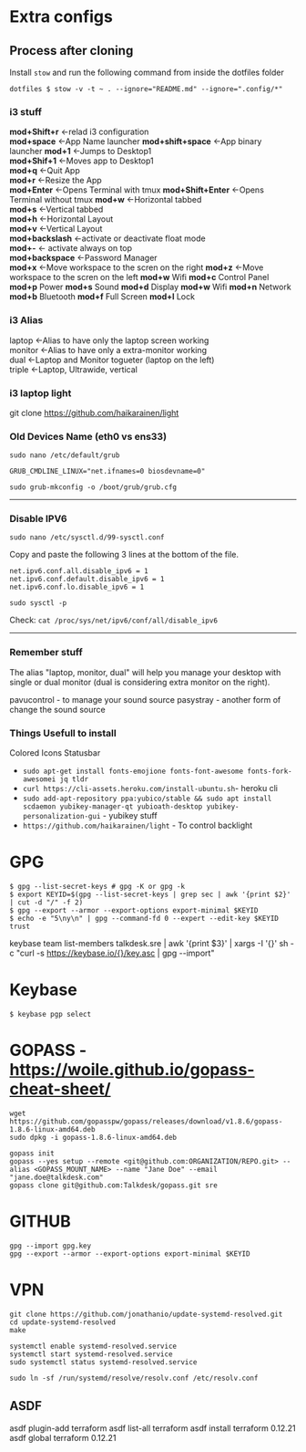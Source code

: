 # Extra configs

## Process after cloning
Install `stow` and run the following command from inside the dotfiles folder

`dotfiles $ stow -v -t ~ . --ignore="README.md" --ignore=".config/*"`

### i3 stuff
  **mod+Shift+r** <-relad i3 configuration  
  **mod+space** <-App Name launcher 
  **mod+shift+space** <-App binary launcher 
  **mod+1** <-Jumps to Desktop1  
  **mod+Shif+1** <-Moves app to Desktop1   
  **mod+q** <-Quit App  
  **mod+r** <-Resize the App  
  **mod+Enter** <-Opens Terminal with tmux
  **mod+Shift+Enter** <-Opens Terminal without tmux
  **mod+w** <-Horizontal tabbed  
  **mod+s** <-Vertical tabbed  
  **mod+h** <-Horizontal Layout  
  **mod+v** <-Vertical Layout  
  **mod+backslash** <-activate or deactivate float mode  
  **mod+-** <- activate always on top  
  **mod+backspace** <-Password Manager  
  **mod+x** <-Move workspace to the scren on the right
  **mod+z** <-Move workspace to the scren on the left
  **mod+w** Wifi
  **mod+c** Control Panel
  **mod+p** Power
  **mod+s** Sound
  **mod+d** Display
  **mod+w** Wifi
  **mod+n** Network
  **mod+b** Bluetooth
  **mod+f** Full Screen
  **mod+l** Lock
  


### i3 Alias
  laptop <-Alias to have only the laptop screen working  
  monitor <-Alias to have only a extra-monitor working  
  dual <-Laptop and Monitor togueter (laptop on the left)  
  triple <-Laptop, Ultrawide, vertical  

### i3 laptop light
git clone https://github.com/haikarainen/light


### Old Devices Name (eth0 vs ens33)

`sudo nano /etc/default/grub`

`GRUB_CMDLINE_LINUX="net.ifnames=0 biosdevname=0"`

`sudo grub-mkconfig -o /boot/grub/grub.cfg`

---
### Disable IPV6

`sudo nano /etc/sysctl.d/99-sysctl.conf`  

Copy and paste the following 3 lines at the bottom of the file.

```
net.ipv6.conf.all.disable_ipv6 = 1
net.ipv6.conf.default.disable_ipv6 = 1
net.ipv6.conf.lo.disable_ipv6 = 1
```

`sudo sysctl -p`

Check:  `cat /proc/sys/net/ipv6/conf/all/disable_ipv6`

---
### Remember stuff
The alias "laptop, monitor, dual" will help you manage your desktop with single or dual monitor (dual is considering extra monitor on the right).

pavucontrol - to manage your sound source
pasystray - another form of change the sound source

### Things Usefull to install
Colored Icons Statusbar
- `sudo apt-get install fonts-emojione fonts-font-awesome fonts-fork-awesomei jq tldr`
- `curl https://cli-assets.heroku.com/install-ubuntu.sh`- heroku cli
- `sudo add-apt-repository ppa:yubico/stable && sudo apt install scdaemon yubikey-manager-qt yubioath-desktop yubikey-personalization-gui` - yubikey stuff
- `https://github.com/haikarainen/light` - To control backlight

# GPG
```
$ gpg --list-secret-keys # gpg -K or gpg -k
$ export KEYID=$(gpg --list-secret-keys | grep sec | awk '{print $2}' | cut -d "/" -f 2)
$ gpg --export --armor --export-options export-minimal $KEYID
$ echo -e "5\ny\n" | gpg --command-fd 0 --expert --edit-key $KEYID trust
```

keybase team list-members talkdesk.sre | awk '{print $3}' | xargs -I '{}' sh -c "curl -s https://keybase.io/{}/key.asc | gpg --import"


# Keybase
`$ keybase pgp select`


# GOPASS - https://woile.github.io/gopass-cheat-sheet/
```
wget https://github.com/gopasspw/gopass/releases/download/v1.8.6/gopass-1.8.6-linux-amd64.deb
sudo dpkg -i gopass-1.8.6-linux-amd64.deb
```

```
gopass init
gopass --yes setup --remote <git@github.com:ORGANIZATION/REPO.git> --alias <GOPASS_MOUNT_NAME> --name "Jane Doe" --email "jane.doe@talkdesk.com"
gopass clone git@github.com:Talkdesk/gopass.git sre
```

# GITHUB
```
gpg --import gpg.key
gpg --export --armor --export-options export-minimal $KEYID
```

# VPN
```
git clone https://github.com/jonathanio/update-systemd-resolved.git
cd update-systemd-resolved
make
 
systemctl enable systemd-resolved.service
systemctl start systemd-resolved.service
sudo systemctl status systemd-resolved.service
```

`sudo ln -sf /run/systemd/resolve/resolv.conf /etc/resolv.conf`

## ASDF

asdf plugin-add terraform
asdf list-all terraform
asdf install terraform 0.12.21
asdf global terraform 0.12.21
